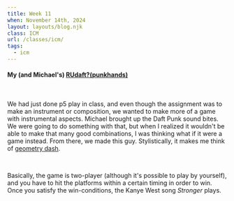 ```yaml
---
title: Week 11
when: November 14th, 2024
layout: layouts/blog.njk
class: ICM
url: /classes/icm/
tags:
  - icm
---
```


#### My (and Michael's) [RUdaft?(punkhands)](https://editor.p5js.org/oliviaemlee/sketches/F0KI4rxeMH)

<br>

We had just done p5 play in class, and even though the assignment was to make an instrument or composition, we wanted to make more of a game with
instrumental aspects. Michael brought up the Daft Punk sound bites. We were going to do something with that, but when I realized it wouldn't be able to make that many
good combinations, I was thinking what if it were a game instead. From there, we made this guy. Stylistically, it makes me think of [geometry dash](https://www.google.com/search?q=geometry+dash&gs_lcrp=EgZjaHJvbWUqBwgAEAAYjwIyBwgAEAAYjwIyEggBEC4YQxiDARixAxiABBiKBTINCAIQABiDARixAxiABDIVCAMQLhhDGIMBGNQCGLEDGIAEGIoFMhUIBBAuGEMYgwEY1AIYsQMYgAQYigUyGwgFEC4YQxiDARiLAxiZAxioAxixAxiABBiKBTIQCAYQABiDARiLAxixAxiABDIVCAcQABhDGIMBGIsDGLEDGIAEGIoFMhIICBAuGEMYgwEYsQMYgAQYigXSAQg0MDkzajFqN6gCALACAA&sourceid=chrome&ie=UTF-8&si=ACC90nxka2Fvqm8pF4Tj4sQ1t1xOqFa-vXa7u_yINfUbY02ybk4u16krE5AzXwUuKc-JlFCNNjkK6fD6Sh-HQNFeOWxcU9hYL_449OIb0A_ul5Ve4_BdK6c%3D&ictx=1&ved=2ahUKEwjnir_c7O2JAxUHF1kFHUYCDU0Q_coHegQIKhAd).

<br>

Basically, the game is two-player (although it's possible to play by yourself), and you have to hit the platforms within a certain timing in order to win. Once you satisfy the win-conditions,
the Kanye West song <i>Stronger</i> plays.
